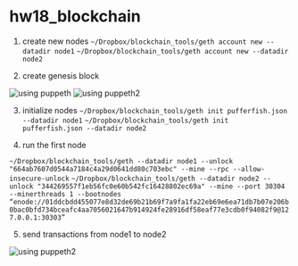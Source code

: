# hw18_blockchain

1. create new nodes
```~/Dropbox/blockchain_tools/geth account new --datadir node1```
```~/Dropbox/blockchain_tools/geth account new --datadir node2```

2. create genesis block

![using puppeth](Screenshots/puppeth1.png)
![using puppeth2](Screenshots/puppeth2.png)

3. initialize nodes
```~/Dropbox/blockchain_tools/geth init pufferfish.json --datadir node1```
```~/Dropbox/blockchain_tools/geth init pufferfish.json --datadir node2```

4. run the first node

```~/Dropbox/blockchain_tools/geth --datadir node1 --unlock "664ab7607d0544a7184c4a29d0641dd80c703ebc" --mine --rpc --allow-insecure-unlock```
```~/Dropbox/blockchain_tools/geth --datadir node2 --unlock "344269557f1eb56fc0e60b542fc16428802ec69a" --mine --port 30304 --minerthreads 1 --bootnodes “enode://01ddcbdd455077e8d32de69b21b69f7a9fa1fa22eb69e6ea71db7b07e206b0bac0bfd734bceafc4aa7056021647b914924fe28916df58eaf77e3cdb0f94082f9@127.0.0.1:30303” ```

5. send transactions from node1 to node2

![using puppeth2](Screenshots/transaction.png)


